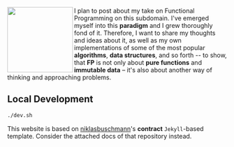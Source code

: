 <img src="https://upload.wikimedia.org/wikipedia/commons/thumb/3/39/Lambda_lc.svg/2048px-Lambda_lc.svg.png"
     width="150px" height="150px" align="left"
/>

I plan to post about my take on Functional Programming on this subdomain. I've
emerged myself into this __paradigm__ and I grew thoroughly fond of it.
Therefore, I want to share my thoughts and ideas about it, as well as my own
implementations of some of the most popular __algorithms__, __data
structures__, and so forth -- to show, that __FP__ is not only about __pure
functions__ and __immutable data__ – it's also about another way of thinking
and approaching problems.

## Local Development

```sh
./dev.sh
```

This website is based on [niklasbuschmann][link-to-template]'s **contract**
`Jekyll`-based template. Consider the attached docs of that repository instead.

[link-to-template]: https://github.com/niklasbuschmann/contrast
